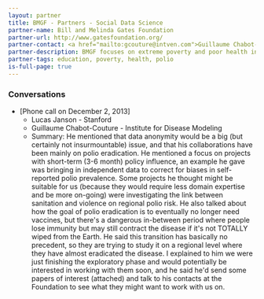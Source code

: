 ```yaml
---
layout: partner
title: BMGF - Partners - Social Data Science
partner-name: Bill and Melinda Gates Foundation
partner-url: http://www.gatesfoundation.org/
partner-contact: <a href="mailto:gcouture@intven.com">Guillaume Chabot-Couture</a>, Collaborator
partner-description: BMGF focuses on extreme poverty and poor health in developing countries, and the failures of America’s education system.
partner-tags: education, poverty, health, polio
is-full-page: true
---
```


<h3>Conversations</h3>

- [Phone call on December 2, 2013]
    - Lucas Janson - Stanford
    - Guillaume Chabot-Couture - Institute for Disease Modeling
    - Summary: He mentioned that data anonymity would be a big (but certainly not insurmountable) issue, and that his collaborations have been mainly on polio eradication. He mentioned a focus on projects with short-term (3-6 month) policy influence, an example he gave was bringing in independent data to correct for biases in self-reported polio prevalence. Some projects he thought might be suitable for us (because they would require less domain expertise and be more on-going) were investigating the link between sanitation and violence on regional polio risk. He also talked about how the goal of polio eradication is to eventually no longer need vaccines, but there's a dangerous in-between period where people lose immunity but may still contract the disease if it's not TOTALLY wiped from the Earth. He said this transition has basically no precedent, so they are trying to study it on a regional level where they have almost eradicated the disease. I explained to him we were just finishing the exploratory phase and would potentially be interested in working with them soon, and he said he'd send some papers of interest (attached) and talk to his contacts at the Foundation to see what they might want to work with us on.
